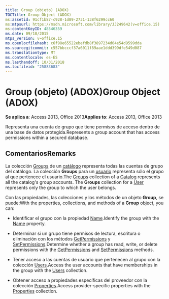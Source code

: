 ```yaml
---
title: Group (objeto) (ADOX)
TOCTitle: Group Object (ADOX)
ms:assetid: 91cf1b87-c928-1d89-2731-138f6299cc60
ms:mtpsurl: https://msdn.microsoft.com/library/JJ249642(v=office.15)
ms:contentKeyID: 48546359
ms.date: 09/18/2015
mtps_version: v=office.15
ms.openlocfilehash: c6f98e65522ebefdb8f3897234d04e54d9599dda
ms.sourcegitcommit: c557bbcccf37a6011f89aae1ddd399dfe549d087
ms.translationtype: MT
ms.contentlocale: es-ES
ms.lasthandoff: 10/31/2018
ms.locfileid: "25883683"
---
```

# <a name="group-object-adox"></a><span data-ttu-id="97273-102">Group (objeto) (ADOX)</span><span class="sxs-lookup"><span data-stu-id="97273-102">Group Object (ADOX)</span></span>


<span data-ttu-id="97273-103">**Se aplica a**: Access 2013, Office 2013</span><span class="sxs-lookup"><span data-stu-id="97273-103">**Applies to**: Access 2013, Office 2013</span></span>

<span data-ttu-id="97273-104">Representa una cuenta de grupo que tiene permisos de acceso dentro de una base de datos protegida.</span><span class="sxs-lookup"><span data-stu-id="97273-104">Represents a group account that has access permissions within a secured database.</span></span>

## <a name="remarks"></a><span data-ttu-id="97273-105">Comentarios</span><span class="sxs-lookup"><span data-stu-id="97273-105">Remarks</span></span>

<span data-ttu-id="97273-p101">La colección [Groups](groups-collection-adox.md) de un [catálogo](catalog-object-adox.md) representa todas las cuentas de grupo del catálogo. La colección **Groups** para un [usuario](user-object-adox.md) representa sólo el grupo al que pertenece el usuario.</span><span class="sxs-lookup"><span data-stu-id="97273-p101">The [Groups](groups-collection-adox.md) collection of a [Catalog](catalog-object-adox.md) represents all the catalog's group accounts. The **Groups** collection for a [User](user-object-adox.md) represents only the group to which the user belongs.</span></span>

<span data-ttu-id="97273-108">Con las propiedades, las colecciones y los métodos de un objeto **Group**, se puede:</span><span class="sxs-lookup"><span data-stu-id="97273-108">With the properties, collections, and methods of a **Group** object, you can:</span></span>

  - <span data-ttu-id="97273-109">Identificar el grupo con la propiedad [Name](name-property-adox.md).</span><span class="sxs-lookup"><span data-stu-id="97273-109">Identify the group with the [Name](name-property-adox.md) property.</span></span>

  - <span data-ttu-id="97273-110">Determinar si un grupo tiene permisos de lectura, escritura o eliminación con los métodos [GetPermissions](getpermissions-method-adox.md) y [SetPermissions](setpermissions-method-adox.md).</span><span class="sxs-lookup"><span data-stu-id="97273-110">Determine whether a group has read, write, or delete permissions with the [GetPermissions](getpermissions-method-adox.md) and [SetPermissions](setpermissions-method-adox.md) methods.</span></span>

  - <span data-ttu-id="97273-111">Tener acceso a las cuentas de usuario que pertenecen al grupo con la colección [Users](users-collection-adox.md).</span><span class="sxs-lookup"><span data-stu-id="97273-111">Access the user accounts that have memberships in the group with the [Users](users-collection-adox.md) collection.</span></span>

  - <span data-ttu-id="97273-112">Obtener acceso a propiedades específicas del proveedor con la colección [Properties](properties-collection-ado.md).</span><span class="sxs-lookup"><span data-stu-id="97273-112">Access provider-specific properties with the [Properties](properties-collection-ado.md) collection.</span></span>

